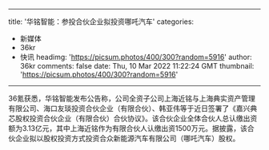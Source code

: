 
---
title: '华铭智能：参投合伙企业拟投资哪吒汽车'
categories: 
 - 新媒体
 - 36kr
 - 快讯
headimg: 'https://picsum.photos/400/300?random=5916'
author: 36kr
comments: false
date: Thu, 10 Mar 2022 11:22:24 GMT
thumbnail: 'https://picsum.photos/400/300?random=5916'
---

<div>   
36氪获悉，华铭智能发布公告称，公司全资子公司上海近铭与上海典实资产管理有限公司、海口友琰投资合伙企业（有限合伙）、韩亚伟等于近日签署了《嘉兴典芯股权投资合伙企业（有限合伙）合伙协议》。该合伙企业全体合伙人总认缴出资额为3.13亿元，其中上海近铭作为有限合伙人认缴出资1500万元。据披露，该合伙企业拟以股权投资方式投资合众新能源汽车有限公司（哪吒汽车）股权。  
</div>
            